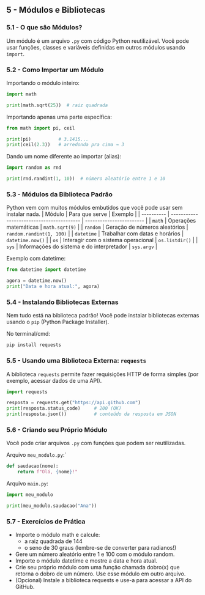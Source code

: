 ## 5 - Módulos e Bibliotecas

### 5.1 - O que são Módulos?

Um módulo é um arquivo `.py` com código Python reutilizável. Você pode usar funções, classes e variáveis definidas em outros módulos usando `import`.

### 5.2 - Como Importar um Módulo

Importando o módulo inteiro:
```python
import math

print(math.sqrt(25))  # raiz quadrada
```

Importando apenas uma parte específica:
```python
from math import pi, ceil

print(pi)          # 3.1415...
print(ceil(2.3))   # arredonda pra cima → 3
```

Dando um nome diferente ao importar (alias):
```python
import random as rnd

print(rnd.randint(1, 10))  # número aleatório entre 1 e 10
```

### 5.3 - Módulos da Biblioteca Padrão

Python vem com muitos módulos embutidos que você pode usar sem instalar nada.
| Módulo     | Para que serve                            | Exemplo                  |
| ---------- | ----------------------------------------- | ------------------------ |
| `math`     | Operações matemáticas                     | `math.sqrt(9)`           |
| `random`   | Geração de números aleatórios             | `random.randint(1, 100)` |
| `datetime` | Trabalhar com datas e horários            | `datetime.now()`         |
| `os`       | Interagir com o sistema operacional       | `os.listdir()`           |
| `sys`      | Informações do sistema e do interpretador | `sys.argv`               |

Exemplo com datetime:
```python
from datetime import datetime

agora = datetime.now()
print("Data e hora atual:", agora)
```

### 5.4 - Instalando Bibliotecas Externas

Nem tudo está na biblioteca padrão! Você pode instalar bibliotecas externas usando o `pip` (Python Package Installer).

No terminal/cmd:
```bash
pip install requests
```

### 5.5 - Usando uma Biblioteca Externa: `requests`

A biblioteca `requests` permite fazer requisições HTTP de forma simples (por exemplo, acessar dados de uma API).

```python
import requests

resposta = requests.get("https://api.github.com")
print(resposta.status_code)     # 200 (OK)
print(resposta.json())          # conteúdo da resposta em JSON
```

### 5.6 - Criando seu Próprio Módulo

Você pode criar arquivos `.py` com funções que podem ser reutilizadas.

Arquivo `meu_modulo.py`:`
```python
def saudacao(nome):
    return f"Olá, {nome}!"
```

Arquivo `main.py`:
```python
import meu_modulo

print(meu_modulo.saudacao("Ana"))
```

### 5.7 - Exercícios de Prática

- Importe o módulo math e calcule:
    - a raiz quadrada de 144
    - o seno de 30 graus (lembre-se de converter para radianos!)
- Gere um número aleatório entre 1 e 100 com o módulo random.
- Importe o módulo datetime e mostre a data e hora atual.
- Crie seu próprio módulo com uma função chamada dobro(x) que retorna o dobro de um número. Use esse módulo em outro arquivo.
- (Opcional) Instale a biblioteca requests e use-a para acessar a API do GitHub.